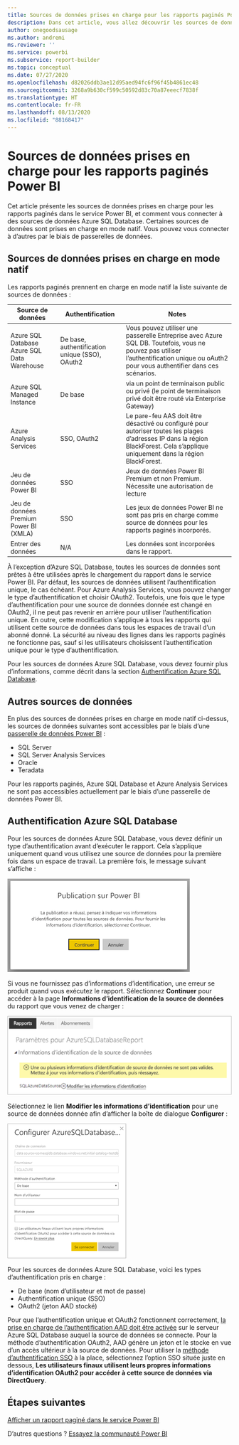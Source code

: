 ```yaml
---
title: Sources de données prises en charge pour les rapports paginés Power BI
description: Dans cet article, vous allez découvrir les sources de données prises en charge pour les rapports paginés dans le service Power BI, et comment vous connecter à des sources de données Azure SQL Database.
author: onegoodsausage
ms.author: andremi
ms.reviewer: ''
ms.service: powerbi
ms.subservice: report-builder
ms.topic: conceptual
ms.date: 07/27/2020
ms.openlocfilehash: d82026ddb3ae12d95aed94fc6f96f45b4861ec48
ms.sourcegitcommit: 3268a9b630cf599c50592d83c70a87eeecf7838f
ms.translationtype: HT
ms.contentlocale: fr-FR
ms.lasthandoff: 08/13/2020
ms.locfileid: "88168417"
---
```

# <a name="supported-data-sources-for-power-bi-paginated-reports"></a>Sources de données prises en charge pour les rapports paginés Power BI

Cet article présente les sources de données prises en charge pour les rapports paginés dans le service Power BI, et comment vous connecter à des sources de données Azure SQL Database. Certaines sources de données sont prises en charge en mode natif. Vous pouvez vous connecter à d’autres par le biais de passerelles de données.

## <a name="natively-supported-data-sources"></a>Sources de données prises en charge en mode natif

Les rapports paginés prennent en charge en mode natif la liste suivante de sources de données :

| Source de données | Authentification | Notes |
| --- | --- | --- |
| Azure SQL Database <br>Azure SQL Data Warehouse | De base, authentification unique (SSO), OAuth2 | Vous pouvez utiliser une passerelle Entreprise avec Azure SQL DB. Toutefois, vous ne pouvez pas utiliser l’authentification unique ou oAuth2 pour vous authentifier dans ces scénarios.   |
| Azure SQL Managed Instance | De base | via un point de terminaison public ou privé (le point de terminaison privé doit être routé via Enterprise Gateway)  |
| Azure Analysis Services | SSO, OAuth2 | Le pare-feu AAS doit être désactivé ou configuré pour autoriser toutes les plages d’adresses IP dans la région BlackForest. Cela s’applique uniquement dans la région BlackForest. |
| Jeu de données Power BI | SSO | Jeux de données Power BI Premium et non Premium. Nécessite une autorisation de lecture |
| Jeu de données Premium Power BI (XMLA) | SSO | Les jeux de données Power BI ne sont pas pris en charge comme source de données pour les rapports paginés incorporés.  |
| Entrer des données | N/A | Les données sont incorporées dans le rapport. |

À l’exception d’Azure SQL Database, toutes les sources de données sont prêtes à être utilisées après le chargement du rapport dans le service Power BI. Par défaut, les sources de données utilisent l’authentification unique, le cas échéant. Pour Azure Analysis Services, vous pouvez changer le type d’authentification et choisir OAuth2. Toutefois, une fois que le type d’authentification pour une source de données donnée est changé en OAuth2, il ne peut pas revenir en arrière pour utiliser l’authentification unique.  En outre, cette modification s’applique à tous les rapports qui utilisent cette source de données dans tous les espaces de travail d’un abonné donné.  La sécurité au niveau des lignes dans les rapports paginés ne fonctionne pas, sauf si les utilisateurs choisissent l’authentification unique pour le type d’authentification.

Pour les sources de données Azure SQL Database, vous devez fournir plus d’informations, comme décrit dans la section [Authentification Azure SQL Database](#azure-sql-database-authentication).

## <a name="other-data-sources"></a>Autres sources de données

En plus des sources de données prises en charge en mode natif ci-dessus, les sources de données suivantes sont accessibles par le biais d’une [passerelle de données Power BI](../connect-data/service-gateway-onprem.md) :

- SQL Server
- SQL Server Analysis Services
- Oracle
- Teradata

Pour les rapports paginés, Azure SQL Database et Azure Analysis Services ne sont pas accessibles actuellement par le biais d’une passerelle de données Power BI.

## <a name="azure-sql-database-authentication"></a>Authentification Azure SQL Database

Pour les sources de données Azure SQL Database, vous devez définir un type d’authentification avant d’exécuter le rapport. Cela s’applique uniquement quand vous utilisez une source de données pour la première fois dans un espace de travail. La première fois, le message suivant s’affiche :

![Publication sur Power BI](media/paginated-reports-data-sources/power-bi-paginated-publishing.png)

Si vous ne fournissez pas d’informations d’identification, une erreur se produit quand vous exécutez le rapport. Sélectionnez **Continuer** pour accéder à la page **Informations d’identification de la source de données** du rapport que vous venez de charger :

![Paramètres pour Azure SQL Database](media/paginated-reports-data-sources/power-bi-paginated-settings-azure-sql.png)

Sélectionnez le lien **Modifier les informations d’identification** pour une source de données donnée afin d’afficher la boîte de dialogue **Configurer** :

![Configurer Azure SQL Database](media/paginated-reports-data-sources/power-bi-paginated-configure-azure-sql.png)

Pour les sources de données Azure SQL Database, voici les types d’authentification pris en charge :

- De base (nom d’utilisateur et mot de passe)
- Authentification unique (SSO)
- OAuth2 (jeton AAD stocké)

Pour que l’authentification unique et OAuth2 fonctionnent correctement, [la prise en charge de l’authentification AAD doit être activée](https://docs.microsoft.com/azure/sql-database/sql-database-aad-authentication-configure) sur le serveur Azure SQL Database auquel la source de données se connecte. Pour la méthode d’authentification OAuth2, AAD génère un jeton et le stocke en vue d’un accès ultérieur à la source de données. Pour utiliser la [méthode d’authentification SSO](https://docs.microsoft.com/power-bi/service-azure-sql-database-with-direct-connect#single-sign-on) à la place, sélectionnez l’option SSO située juste en dessous, **Les utilisateurs finaux utilisent leurs propres informations d’identification OAuth2 pour accéder à cette source de données via DirectQuery**.
  
## <a name="next-steps"></a>Étapes suivantes

[Afficher un rapport paginé dans le service Power BI](../consumer/paginated-reports-view-power-bi-service.md)

D’autres questions ? [Essayez la communauté Power BI](https://community.powerbi.com/)

